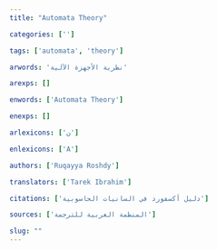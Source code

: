 ```yaml
---
title: "Automata Theory"

categories: ['']

tags: ['automata', 'theory']

arwords: 'نظرية اﻷجهزة اﻵلية'

arexps: []

enwords: ['Automata Theory']

enexps: []

arlexicons: ['ن']

enlexicons: ['A']

authors: ['Ruqayya Roshdy']

translators: ['Tarek Ibrahim']

citations: ['دليل أكسفورد في السانيات الحاسوبية']

sources: ['المنظمة العربية للترجمة']

slug: ""
---
```

